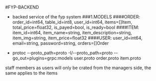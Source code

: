 #FYP-BACKEND
 - backed service of the fyp system
 ###1.MODELS
 ####ORDER: order_id=int64, table_id=int8, user_id=int64, items=[]Item, total_price=float32, is_payed=bool, is_ready=bool
 ####ITEM: item_id=int64, item_name=string, item_description=string, item_img=string, item_price=float32
 ####USER: user_id=int64, email=string, password=string, orders=[]Order
 
 - protoc --proto_path=proto -I/--proto_path=proto --go_out=plugins=grpc:models user.proto order.proto item.proto
 
 staff members as users will only be crated from the managers side, the same applies to the items  
 
 
